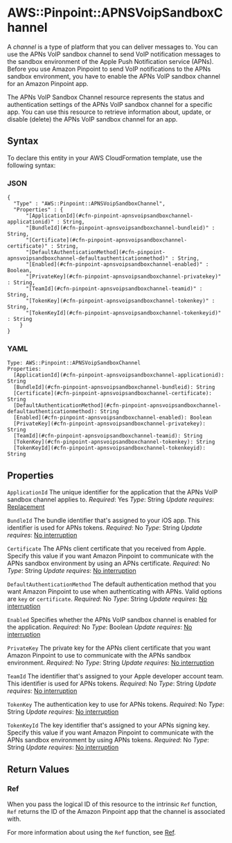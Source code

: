 # AWS::Pinpoint::APNSVoipSandboxChannel<a name="aws-resource-pinpoint-apnsvoipsandboxchannel"></a>

A *channel* is a type of platform that you can deliver messages to\. You can use the APNs VoIP sandbox channel to send VoIP notification messages to the sandbox environment of the Apple Push Notification service \(APNs\)\. Before you use Amazon Pinpoint to send VoIP notifications to the APNs sandbox environment, you have to enable the APNs VoIP sandbox channel for an Amazon Pinpoint app\.

The APNs VoIP Sandbox Channel resource represents the status and authentication settings of the APNs VoIP sandbox channel for a specific app\. You can use this resource to retrieve information about, update, or disable \(delete\) the APNs VoIP sandbox channel for an app\.

## Syntax<a name="aws-resource-pinpoint-apnsvoipsandboxchannel-syntax"></a>

To declare this entity in your AWS CloudFormation template, use the following syntax:

### JSON<a name="aws-resource-pinpoint-apnsvoipsandboxchannel-syntax.json"></a>

```
{
  "Type" : "AWS::Pinpoint::APNSVoipSandboxChannel",
  "Properties" : {
      "[ApplicationId](#cfn-pinpoint-apnsvoipsandboxchannel-applicationid)" : String,
      "[BundleId](#cfn-pinpoint-apnsvoipsandboxchannel-bundleid)" : String,
      "[Certificate](#cfn-pinpoint-apnsvoipsandboxchannel-certificate)" : String,
      "[DefaultAuthenticationMethod](#cfn-pinpoint-apnsvoipsandboxchannel-defaultauthenticationmethod)" : String,
      "[Enabled](#cfn-pinpoint-apnsvoipsandboxchannel-enabled)" : Boolean,
      "[PrivateKey](#cfn-pinpoint-apnsvoipsandboxchannel-privatekey)" : String,
      "[TeamId](#cfn-pinpoint-apnsvoipsandboxchannel-teamid)" : String,
      "[TokenKey](#cfn-pinpoint-apnsvoipsandboxchannel-tokenkey)" : String,
      "[TokenKeyId](#cfn-pinpoint-apnsvoipsandboxchannel-tokenkeyid)" : String
    }
}
```

### YAML<a name="aws-resource-pinpoint-apnsvoipsandboxchannel-syntax.yaml"></a>

```
Type: AWS::Pinpoint::APNSVoipSandboxChannel
Properties:
  [ApplicationId](#cfn-pinpoint-apnsvoipsandboxchannel-applicationid): String
  [BundleId](#cfn-pinpoint-apnsvoipsandboxchannel-bundleid): String
  [Certificate](#cfn-pinpoint-apnsvoipsandboxchannel-certificate): String
  [DefaultAuthenticationMethod](#cfn-pinpoint-apnsvoipsandboxchannel-defaultauthenticationmethod): String
  [Enabled](#cfn-pinpoint-apnsvoipsandboxchannel-enabled): Boolean
  [PrivateKey](#cfn-pinpoint-apnsvoipsandboxchannel-privatekey): String
  [TeamId](#cfn-pinpoint-apnsvoipsandboxchannel-teamid): String
  [TokenKey](#cfn-pinpoint-apnsvoipsandboxchannel-tokenkey): String
  [TokenKeyId](#cfn-pinpoint-apnsvoipsandboxchannel-tokenkeyid): String
```

## Properties<a name="aws-resource-pinpoint-apnsvoipsandboxchannel-properties"></a>

`ApplicationId`  <a name="cfn-pinpoint-apnsvoipsandboxchannel-applicationid"></a>
The unique identifier for the application that the APNs VoIP sandbox channel applies to\.
*Required*: Yes
*Type*: String
*Update requires*: [Replacement](https://docs.aws.amazon.com/AWSCloudFormation/latest/UserGuide/using-cfn-updating-stacks-update-behaviors.html#update-replacement)

`BundleId`  <a name="cfn-pinpoint-apnsvoipsandboxchannel-bundleid"></a>
The bundle identifier that's assigned to your iOS app\. This identifier is used for APNs tokens\.
*Required*: No
*Type*: String
*Update requires*: [No interruption](https://docs.aws.amazon.com/AWSCloudFormation/latest/UserGuide/using-cfn-updating-stacks-update-behaviors.html#update-no-interrupt)

`Certificate`  <a name="cfn-pinpoint-apnsvoipsandboxchannel-certificate"></a>
The APNs client certificate that you received from Apple\. Specify this value if you want Amazon Pinpoint to communicate with the APNs sandbox environment by using an APNs certificate\.
*Required*: No
*Type*: String
*Update requires*: [No interruption](https://docs.aws.amazon.com/AWSCloudFormation/latest/UserGuide/using-cfn-updating-stacks-update-behaviors.html#update-no-interrupt)

`DefaultAuthenticationMethod`  <a name="cfn-pinpoint-apnsvoipsandboxchannel-defaultauthenticationmethod"></a>
The default authentication method that you want Amazon Pinpoint to use when authenticating with APNs\. Valid options are `key` or `certificate`\.
*Required*: No
*Type*: String
*Update requires*: [No interruption](https://docs.aws.amazon.com/AWSCloudFormation/latest/UserGuide/using-cfn-updating-stacks-update-behaviors.html#update-no-interrupt)

`Enabled`  <a name="cfn-pinpoint-apnsvoipsandboxchannel-enabled"></a>
Specifies whether the APNs VoIP sandbox channel is enabled for the application\.
*Required*: No
*Type*: Boolean
*Update requires*: [No interruption](https://docs.aws.amazon.com/AWSCloudFormation/latest/UserGuide/using-cfn-updating-stacks-update-behaviors.html#update-no-interrupt)

`PrivateKey`  <a name="cfn-pinpoint-apnsvoipsandboxchannel-privatekey"></a>
The private key for the APNs client certificate that you want Amazon Pinpoint to use to communicate with the APNs sandbox environment\.
*Required*: No
*Type*: String
*Update requires*: [No interruption](https://docs.aws.amazon.com/AWSCloudFormation/latest/UserGuide/using-cfn-updating-stacks-update-behaviors.html#update-no-interrupt)

`TeamId`  <a name="cfn-pinpoint-apnsvoipsandboxchannel-teamid"></a>
The identifier that's assigned to your Apple developer account team\. This identifier is used for APNs tokens\.
*Required*: No
*Type*: String
*Update requires*: [No interruption](https://docs.aws.amazon.com/AWSCloudFormation/latest/UserGuide/using-cfn-updating-stacks-update-behaviors.html#update-no-interrupt)

`TokenKey`  <a name="cfn-pinpoint-apnsvoipsandboxchannel-tokenkey"></a>
The authentication key to use for APNs tokens\.
*Required*: No
*Type*: String
*Update requires*: [No interruption](https://docs.aws.amazon.com/AWSCloudFormation/latest/UserGuide/using-cfn-updating-stacks-update-behaviors.html#update-no-interrupt)

`TokenKeyId`  <a name="cfn-pinpoint-apnsvoipsandboxchannel-tokenkeyid"></a>
The key identifier that's assigned to your APNs signing key\. Specify this value if you want Amazon Pinpoint to communicate with the APNs sandbox environment by using APNs tokens\.
*Required*: No
*Type*: String
*Update requires*: [No interruption](https://docs.aws.amazon.com/AWSCloudFormation/latest/UserGuide/using-cfn-updating-stacks-update-behaviors.html#update-no-interrupt)

## Return Values<a name="aws-resource-pinpoint-apnsvoipsandboxchannel-return-values"></a>

### Ref<a name="aws-resource-pinpoint-apnsvoipsandboxchannel-return-values-ref"></a>

When you pass the logical ID of this resource to the intrinsic `Ref` function, `Ref` returns the ID of the Amazon Pinpoint app that the channel is associated with\.

For more information about using the `Ref` function, see [Ref](https://docs.aws.amazon.com/AWSCloudFormation/latest/UserGuide/intrinsic-function-reference-ref.html)\.
